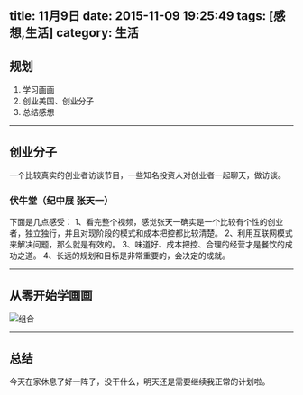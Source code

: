 title: 11月9日
date: 2015-11-09 19:25:49
tags: [感想,生活]
category: 生活
---

## 规划
1. 学习画画
2. 创业美国、创业分子
3. 总结感想

-------------------


<!--more-->

## 创业分子
一个比较真实的创业者访谈节目，一些知名投资人对创业者一起聊天，做访谈。

### 伏牛堂（纪中展 张天一）
下面是几点感受：
1、看完整个视频，感觉张天一确实是一个比较有个性的创业者，独立独行，并且对现阶段的模式和成本把控都比较清楚。
2、利用互联网模式来解决问题，那么就是有效的。
3、味道好、成本把控、合理的经营才是餐饮的成功之道。
4、长远的规划和目标是非常重要的，会决定的成就。


-------------------------
## 从零开始学画画
![组合](http://7xnz74.com1.z0.glb.clouddn.com/1343670284.jpg?imageView2/2/w/800)



--------------------------
## 总结
今天在家休息了好一阵子，没干什么，明天还是需要继续我正常的计划啦。








